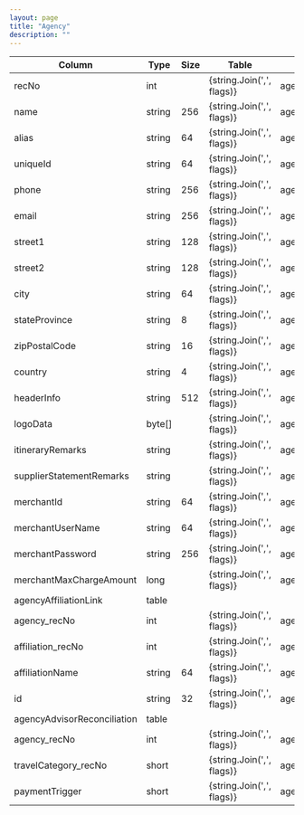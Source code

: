 ```yaml
---
layout: page
title: "Agency"
description: ""
---
```




| Column | Type | Size | Table | Description |
| ------ | ---- | ---- | ----- | ----------- |
| recNo | int |  | {string.Join(',', flags)} | agency | 
| name | string | 256 | {string.Join(',', flags)} | agency | 
| alias | string | 64 | {string.Join(',', flags)} | agency | 
| uniqueId | string | 64 | {string.Join(',', flags)} | agency | 
| phone | string | 256 | {string.Join(',', flags)} | agency | 
| email | string | 256 | {string.Join(',', flags)} | agency | 
| street1 | string | 128 | {string.Join(',', flags)} | agency | 
| street2 | string | 128 | {string.Join(',', flags)} | agency | 
| city | string | 64 | {string.Join(',', flags)} | agency | 
| stateProvince | string | 8 | {string.Join(',', flags)} | agency | 
| zipPostalCode | string | 16 | {string.Join(',', flags)} | agency | 
| country | string | 4 | {string.Join(',', flags)} | agency | 
| headerInfo | string | 512 | {string.Join(',', flags)} | agency | 
| logoData | byte[] |  | {string.Join(',', flags)} | agency | 
| itineraryRemarks | string |  | {string.Join(',', flags)} | agency | 
| supplierStatementRemarks | string |  | {string.Join(',', flags)} | agency | 
| merchantId | string | 64 | {string.Join(',', flags)} | agency | 
| merchantUserName | string | 64 | {string.Join(',', flags)} | agency | 
| merchantPassword | string | 256 | {string.Join(',', flags)} | agency | 
| merchantMaxChargeAmount | long |  | {string.Join(',', flags)} | agency | 
| agencyAffiliationLink  | table |  |  |  | 
| agency_recNo | int |  | {string.Join(',', flags)} | agencyAffiliationLink | 
| affiliation_recNo | int |  | {string.Join(',', flags)} | agencyAffiliationLink | 
| affiliationName | string | 64 | {string.Join(',', flags)} | agencyAffiliationLink | 
| id | string | 32 | {string.Join(',', flags)} | agencyAffiliationLink | 
| agencyAdvisorReconciliation  | table |  |  |  | 
| agency_recNo | int |  | {string.Join(',', flags)} | agencyAdvisorReconciliation | 
| travelCategory_recNo | short |  | {string.Join(',', flags)} | agencyAdvisorReconciliation | 
| paymentTrigger | short |  | {string.Join(',', flags)} | agencyAdvisorReconciliation | 


